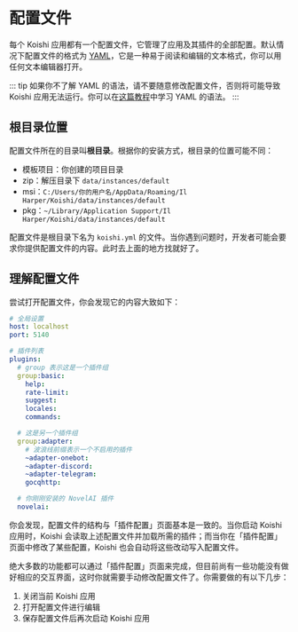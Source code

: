 # 配置文件

每个 Koishi 应用都有一个配置文件，它管理了应用及其插件的全部配置。默认情况下配置文件的格式为 [YAML](https://en.wikipedia.org/wiki/YAML)，它是一种易于阅读和编辑的文本格式，你可以用任何文本编辑器打开。

::: tip
如果你不了解 YAML 的语法，请不要随意修改配置文件，否则将可能导致 Koishi 应用无法运行。你可以在[这篇教程](https://www.runoob.com/w3cnote/yaml-intro.html)中学习 YAML 的语法。
:::

## 根目录位置

配置文件所在的目录叫**根目录**。根据你的安装方式，根目录的位置可能不同：

- 模板项目：你创建的项目目录
- zip：解压目录下 `data/instances/default`
- msi：`C:/Users/你的用户名/AppData/Roaming/Il Harper/Koishi/data/instances/default`
- pkg：`~/Library/Application Support/Il Harper/Koishi/data/instances/default`

配置文件是根目录下名为 `koishi.yml` 的文件。当你遇到问题时，开发者可能会要求你提供配置文件的内容。此时去上面的地方找就好了。

## 理解配置文件

尝试打开配置文件，你会发现它的内容大致如下：

```yaml
# 全局设置
host: localhost
port: 5140

# 插件列表
plugins:
  # group 表示这是一个插件组
  group:basic:
    help:
    rate-limit:
    suggest:
    locales:
    commands:

  # 这是另一个插件组
  group:adapter:
    # 波浪线前缀表示一个不启用的插件
    ~adapter-onebot:
    ~adapter-discord:
    ~adapter-telegram:
    gocqhttp:

  # 你刚刚安装的 NovelAI 插件
  novelai:
```

你会发现，配置文件的结构与「插件配置」页面基本是一致的。当你启动 Koishi 应用时，Koishi 会读取上述配置文件并加载所需的插件；而当你在「插件配置」页面中修改了某些配置，Koishi 也会自动将这些改动写入配置文件。

绝大多数的功能都可以通过「插件配置」页面来完成，但目前尚有一些功能没有做好相应的交互界面，这时你就需要手动修改配置文件了。你需要做的有以下几步：

1. 关闭当前 Koishi 应用
2. 打开配置文件进行编辑
3. 保存配置文件后再次启动 Koishi 应用
